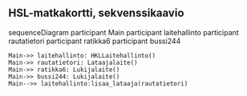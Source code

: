 ## HSL-matkakortti, sekvenssikaavio

sequenceDiagram
    participant Main
    participant laitehallinto
    participant rautatietori
    participant ratikka6
    participant bussi244
    
    Main->> laitehallinto: HKLLaitehallinto()
    Main->> rautatietori: Lataajalaite()
    Main->> ratikka6: Lukijalaite()
    Main->> bussi244: Lukijalaite()
    Main-->> laitehallinto:lisaa_lataaja(rautatietori)
    
